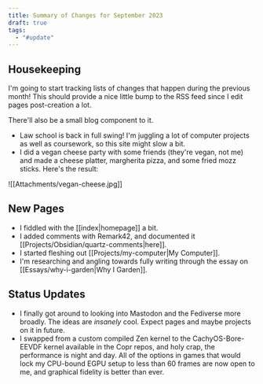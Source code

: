```yaml
---
title: Summary of Changes for September 2023
draft: true
tags:
  - "#update"
---
```


## Housekeeping
I'm going to start tracking lists of changes that happen during the previous month! This should provide a nice little bump to the RSS feed since I edit pages post-creation a lot.

There'll also be a small blog component to it.
- Law school is back in full swing! I'm juggling a lot of computer projects as well as coursework, so this site might slow a bit.
- I did a vegan cheese party with some friends (they're vegan, not me) and made a cheese platter, margherita pizza, and some fried mozz sticks. Here's the result:

![[Attachments/vegan-cheese.jpg]]
## New Pages
- I fiddled with the [[index|homepage]] a bit.
- I added comments with Remark42, and documented it [[Projects/Obsidian/quartz-comments|here]].
- I started fleshing out [[Projects/my-computer|My Computer]].
- I'm researching and angling towards fully writing through the essay on [[Essays/why-i-garden|Why I Garden]].
## Status Updates
- I finally got around to looking into Mastodon and the Fediverse more broadly. The ideas are *insanely* cool. Expect pages and maybe projects on it in future.
- I swapped from a custom compiled Zen kernel to the CachyOS-Bore-EEVDF kernel available in the Copr repos, and holy crap, the performance is night and day. All of the options in games that would lock my CPU-bound EGPU setup to less than 60 frames are now open to me, and graphical fidelity is better than ever.